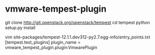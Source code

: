 # vmware-tempest-plugin

git clone http://git.openstack.org/openstack/tempest
cd tempest
python setup.py install

vim site-packages/tempest-12.1.1.dev312-py2.7.egg-info/entry_points.txt
[tempest.test_plugins]
plugin_name = vmware_tempest_plugin.plugin:VmwarePlugin

